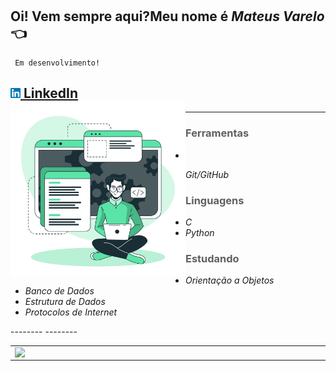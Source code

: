 #
 ## Oi! Vem sempre aqui?Meu nome é ***Mateus Varelo*** :point_left:
     Em desenvolvimento!
 <a href="https://www.linkedin.com/in/mateus-varelo-492180aa/"><img src="https://github.com/mateusvarelo/mateusvarelo/blob/main/linkedin.png" width="16"></img>
</a> [LinkedIn](https://www.linkedin.com/in/mateus-varelo-492180aa/)  
<img src="meureadme.jpg" width = 280 align = left>
  ----
  ----
  <div style= 'text- align :right'> 
 
  > ### __Ferramentas__

* 
*Git/GitHub*


> ### __Linguagens__
* *C*
* *Python*

> ### __Estudando__
*  *Orientação a Objetos*
*  *Banco de Dados*
*  *Estrutura de Dados*  
*  *Protocolos de Internet*
</div>
  --------
  --------
<center>
<table>
    <tr>
          <td><img width="495px" align="left" src="https://github-readme-stats.vercel.app/api?username=mateusvarelo&theme=blue-green"/></td>
          <td><img width="400px" align="left" src="https://github-readme-stats.vercel.app/api/top-langs/?username=mateusvarelo&hide=html&layout=compact&theme=blue-green" /></td>
     </tr>   
</table>
</center> 


    